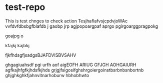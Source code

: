 # test-repo
This is test chnges to check action 
TesjhaflafvsjcpdvjoWAc 
vvfdvfdbsbgfblafdb j
gaobp jrp
agjpopoargpaf
aprgo pgirgoarggpragpokg

goajpg o

kfajkj
kajbkj

fjkfhdsgfjsadgsBJAFDVISBVSAHV

ghgagiuahsdf pgi urfh aof aigEOFH ARIUG
GFJGH AOHGAIURH
agfkajhfgfkjhdsfkjhds
grjgjfsigosifghshrgoiergoinstbsrbnbsnbortnb
ghjghkghkfjahnvitnarhoburw hbhobhwto
